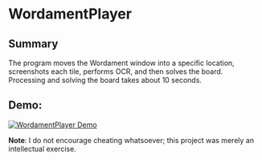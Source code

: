 # WordamentPlayer
## Summary
The program moves the Wordament window into a specific location, screenshots each tile, performs OCR, and then solves the board. Processing and solving the board takes about 10 seconds. 

## Demo:
[![WordamentPlayer Demo](https://j.gifs.com/2k2LvA.gif)](https://www.youtube.com/watch?v=qaOtIU-mFYQ)

**Note**: I do not encourage cheating whatsoever; this project was merely an intellectual exercise.
